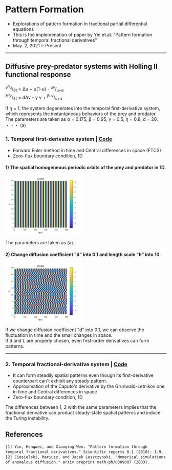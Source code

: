 # Pattern Formation
- Explorations of pattern formation in fractional partial differential equations
- This is the implemenation of paper by Yin et.al. "Pattern formation through temporal fractional derivatives"
- May. 2, 2021 ~ Present

----------
## Diffusive prey-predator systems with Holling II functional response
<sup>∂<sup>&eta;</sup>u</sup>/<sub>∂t</sub> = &Delta;u  + u(1-u) - <sup>uv</sup>/<sub>u+&alpha;</sub>  
<sup>∂<sup>&eta;</sup>v</sup>/<sub>∂t</sub> = d&Delta;v  - &gamma; v + <sup>&beta;uv</sup>/<sub>u+&alpha;</sub>

If &eta; = 1, the system degenerates into the temporal first-derivative system, which represents the instantaneous behaviors of the prey and predator.   
The parameters are taken as &alpha; = 0.175, &beta; = 0.95, &gamma; = 0.5, &eta; = 0.8, d = 20. ・・・ (a)
  
### 1. Temporal **first**-derivative system | [Code](https://github.com/OH-Seoyoung/Pattern_Formation/blob/master/Diffusive_prey-predator_systems/First_derivative.m)  
- Forward Euler method in time and Central differences in space (FTCS)
- Zero-flux boundary condition, 1D
  
#### 1) The spatial homogeneous periodic orbits of the prey and predator in 1D.
<div align="">
<img src="https://github.com/OH-Seoyoung/Pattern_Formation/blob/master/Diffusive_prey-predator_systems/figs/orig.jpg?raw=True" width="48%"> <br>
</div>  
  
The parameters are taken as (a).

#### 2) Change diffusion coefficient "d" into 0.1 and length scale "h" into 10.
<div align="">
<img src="https://github.com/OH-Seoyoung/Pattern_Formation/blob/master/Diffusive_prey-predator_systems/figs/change_d_L.jpg?raw=True" width="48%"> <br>
</div>  
  
If we change diffusion coefficient "d" into 0.1, we can observe the fluctuation in time and the small changes in space.  
If d and L are properly chosen, even first-order derivatives can form patterns.  

-----------  
### 2. Temporal **fractional**-derivative system | [Code](https://github.com/OH-Seoyoung/Pattern_Formation/blob/master/Diffusive_prey-predator_systems/Fractional_derivative.m)  
- It can form steadily spatial patterns even though its first-derivative counterpart can't exhibit any steady pattern.
- Approximation of the Caputo's derivative by the Grunwald-Letnikov one in time and Central differences in space
- Zero-flux boundary condition, 1D

The differences between 1, 2 with the same parameters implies that the fractional derivative can product steady-state spatial patterns and induce the Turing instability.
  
## References
```
[1] Yin, Hongwei, and Xiaoqing Wen. "Pattern formation through temporal fractional derivatives." Scientific reports 8.1 (2018): 1-9.
[2] Ciesielski, Mariusz, and Jacek Leszczynski. "Numerical simulations of anomalous diffusion." arXiv preprint math-ph/0309007 (2003).
```
